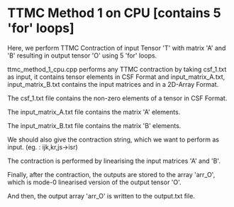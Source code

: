 # TTMC Method 1 on CPU [contains 5 'for' loops]

Here, we perform TTMC Contraction of input Tensor 'T' with matrix 'A' and 'B' resulting in output tensor 'O' using 5 'for' loops.

ttmc_method_1_cpu.cpp performs any TTMC contraction by taking csf_1.txt as input, it contains tensor elements in CSF Format and input_matrix_A.txt, input_matrix_B.txt contains the input matrices and in a 2D-Array Format.

The csf_1.txt file contains the non-zero elements of a tensor in CSF Format.

The input_matrix_A.txt file contains the matrix 'A' elements.

The input_matrix_B.txt file contains the matrix 'B' elements.

We should also give the contraction string, which we want to perform as input. (eg. : ijk,kr,js->isr)

The contraction is performed by linearising the input matrices 'A' and 'B'.

Finally, after the contraction, the outputs are stored to the array 'arr_O', which is mode-0 linearised version of the output tensor 'O'.

And then, the output array 'arr_O' is written to the output.txt file.




